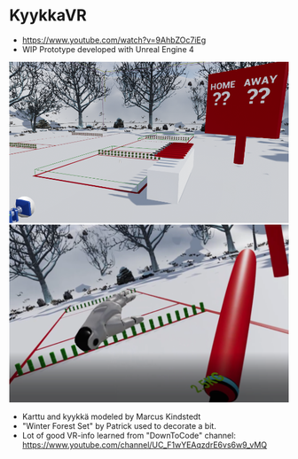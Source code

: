 # KyykkaVR

- https://www.youtube.com/watch?v=9AhbZOc7iEg
- WIP Prototype developed with Unreal Engine 4

![Screenshot](pic.PNG)
![Screenshot](pic2.PNG)

- Karttu and kyykkä modeled by Marcus Kindstedt
- "Winter Forest Set"  by Patrick used to decorate a bit.
- Lot of good VR-info learned from "DownToCode" channel: https://www.youtube.com/channel/UC_F1wYEAqzdrE6vs6w9_vMQ
